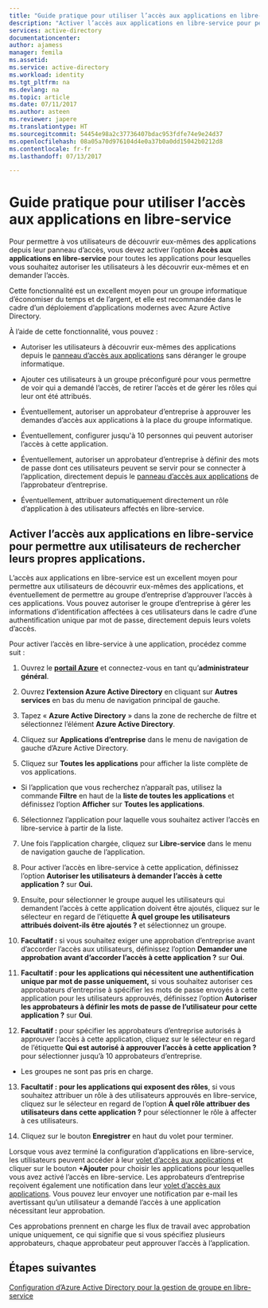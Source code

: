 ```yaml
---
title: "Guide pratique pour utiliser l’accès aux applications en libre-service | Microsoft Docs"
description: "Activer l’accès aux applications en libre-service pour permettre aux utilisateurs de rechercher leurs propres applications"
services: active-directory
documentationcenter: 
author: ajamess
manager: femila
ms.assetid: 
ms.service: active-directory
ms.workload: identity
ms.tgt_pltfrm: na
ms.devlang: na
ms.topic: article
ms.date: 07/11/2017
ms.author: asteen
ms.reviewer: japere
ms.translationtype: HT
ms.sourcegitcommit: 54454e98a2c37736407bdac953fdfe74e9e24d37
ms.openlocfilehash: 08a05a70d976104d4e0a37b0a0dd15042b0212d8
ms.contentlocale: fr-fr
ms.lasthandoff: 07/13/2017

---
```


# <a name="how-to-use-self-service-application-access"></a>Guide pratique pour utiliser l’accès aux applications en libre-service

Pour permettre à vos utilisateurs de découvrir eux-mêmes des applications depuis leur panneau d’accès, vous devez activer l’option **Accès aux applications en libre-service** pour toutes les applications pour lesquelles vous souhaitez autoriser les utilisateurs à les découvrir eux-mêmes et en demander l’accès.

Cette fonctionnalité est un excellent moyen pour un groupe informatique d’économiser du temps et de l’argent, et elle est recommandée dans le cadre d’un déploiement d’applications modernes avec Azure Active Directory.

À l’aide de cette fonctionnalité, vous pouvez :

-   Autoriser les utilisateurs à découvrir eux-mêmes des applications depuis le [panneau d’accès aux applications](https://myapps.microsoft.com/) sans déranger le groupe informatique.

-   Ajouter ces utilisateurs à un groupe préconfiguré pour vous permettre de voir qui a demandé l’accès, de retirer l’accès et de gérer les rôles qui leur ont été attribués.

-   Éventuellement, autoriser un approbateur d’entreprise à approuver les demandes d’accès aux applications à la place du groupe informatique.

-   Éventuellement, configurer jusqu'à 10 personnes qui peuvent autoriser l’accès à cette application.

-   Éventuellement, autoriser un approbateur d’entreprise à définir des mots de passe dont ces utilisateurs peuvent se servir pour se connecter à l’application, directement depuis le [panneau d’accès aux applications](https://myapps.microsoft.com/) de l’approbateur d’entreprise.

-   Éventuellement, attribuer automatiquement directement un rôle d’application à des utilisateurs affectés en libre-service.

## <a name="enable-self-service-application-access-to-allow-users-to-find-their-own-applications"></a>Activer l’accès aux applications en libre-service pour permettre aux utilisateurs de rechercher leurs propres applications.

L’accès aux applications en libre-service est un excellent moyen pour permettre aux utilisateurs de découvrir eux-mêmes des applications, et éventuellement de permettre au groupe d’entreprise d’approuver l’accès à ces applications. Vous pouvez autoriser le groupe d’entreprise à gérer les informations d’identification affectées à ces utilisateurs dans le cadre d’une authentification unique par mot de passe, directement depuis leurs volets d’accès.

Pour activer l’accès en libre-service à une application, procédez comme suit :

1.  Ouvrez le [**portail Azure**](https://portal.azure.com/) et connectez-vous en tant qu’**administrateur général**.

2.  Ouvrez **l’extension Azure Active Directory** en cliquant sur **Autres services** en bas du menu de navigation principal de gauche.

3.  Tapez « **Azure Active Directory** » dans la zone de recherche de filtre et sélectionnez l’élément **Azure Active Directory**.

4.  Cliquez sur **Applications d’entreprise** dans le menu de navigation de gauche d’Azure Active Directory.

5.  Cliquez sur **Toutes les applications** pour afficher la liste complète de vos applications.

  * Si l’application que vous recherchez n’apparaît pas, utilisez la commande **Filtre** en haut de la **liste de toutes les applications** et définissez l’option **Afficher** sur **Toutes les applications**.

6.  Sélectionnez l’application pour laquelle vous souhaitez activer l’accès en libre-service à partir de la liste.

7.  Une fois l’application chargée, cliquez sur **Libre-service** dans le menu de navigation gauche de l’application.

8.  Pour activer l’accès en libre-service à cette application, définissez l’option **Autoriser les utilisateurs à demander l’accès à cette application ?** sur **Oui.**

9.  Ensuite, pour sélectionner le groupe auquel les utilisateurs qui demandent l’accès à cette application doivent être ajoutés, cliquez sur le sélecteur en regard de l’étiquette **À quel groupe les utilisateurs attribués doivent-ils être ajoutés ?** et sélectionnez un groupe.

10. **Facultatif :** si vous souhaitez exiger une approbation d’entreprise avant d’accorder l’accès aux utilisateurs, définissez l’option **Demander une approbation avant d’accorder l’accès à cette application ?** sur **Oui**.

11. **Facultatif : pour les applications qui nécessitent une authentification unique par mot de passe uniquement,** si vous souhaitez autoriser ces approbateurs d’entreprise à spécifier les mots de passe envoyés à cette application pour les utilisateurs approuvés, définissez l’option **Autoriser les approbateurs à définir les mots de passe de l’utilisateur pour cette application ?** sur **Oui**.

12. **Facultatif :** pour spécifier les approbateurs d’entreprise autorisés à approuver l’accès à cette application, cliquez sur le sélecteur en regard de l’étiquette **Qui est autorisé à approuver l’accès à cette application ?** pour sélectionner jusqu’à 10 approbateurs d’entreprise.

   * Les groupes ne sont pas pris en charge.

13. **Facultatif :** **pour les applications qui exposent des rôles**, si vous souhaitez attribuer un rôle à des utilisateurs approuvés en libre-service, cliquez sur le sélecteur en regard de l’option  **À quel rôle attribuer des utilisateurs dans cette application ?** pour sélectionner le rôle à affecter à ces utilisateurs.

14. Cliquez sur le bouton **Enregistrer** en haut du volet pour terminer.

Lorsque vous avez terminé la configuration d’applications en libre-service, les utilisateurs peuvent accéder à leur [volet d’accès aux applications](https://myapps.microsoft.com/) et cliquer sur le bouton **+Ajouter** pour choisir les applications pour lesquelles vous avez activé l’accès en libre-service. Les approbateurs d’entreprise reçoivent également une notification dans leur [volet d’accès aux applications](https://myapps.microsoft.com/). Vous pouvez leur envoyer une notification par e-mail les avertissant qu’un utilisateur a demandé l’accès à une application nécessitant leur approbation. 

Ces approbations prennent en charge les flux de travail avec approbation unique uniquement, ce qui signifie que si vous spécifiez plusieurs approbateurs, chaque approbateur peut approuver l’accès à l’application.

## <a name="next-steps"></a>Étapes suivantes
[Configuration d’Azure Active Directory pour la gestion de groupe en libre-service](active-directory-accessmanagement-self-service-group-management.md)

